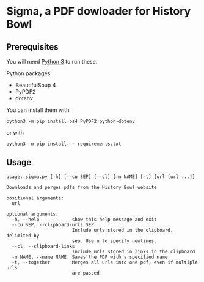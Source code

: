 # Sigma, a PDF dowloader for History Bowl

## Prerequisites

You will need [Python 3](//python.org) to run these.

Python packages

 - BeautifulSoup 4
 - PyPDF2
 - dotenv

You can install them with
```
python3 -m pip install bs4 PyPDF2 python-dotenv
```
or with
```
python3 -m pip install -r requirements.txt
```

## Usage

```
usage: sigma.py [-h] [--cu SEP] [--cl] [-n NAME] [-t] [url [url ...]]

Downloads and perges pdfs from the History Bowl website

positional arguments:
  url

optional arguments:
  -h, --help            show this help message and exit
  --cu SEP, --clipboard-urls SEP
                        Include urls stored in the clipboard, delimited by
                        sep. Use n to specify newlines.
  --cl, --clipboard-links
                        Include urls stored in links in the clipboard
  -n NAME, --name NAME  Saves the PDF with a specified name
  -t, --together        Merges all urls into one pdf, even if multiple urls
                        are passed
```
